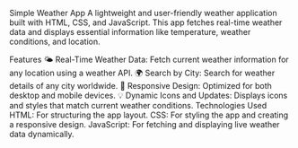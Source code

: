 Simple Weather App
A lightweight and user-friendly weather application built with HTML, CSS, and JavaScript. This app fetches real-time weather data and displays essential information like temperature, weather conditions, and location.

Features
🌤 Real-Time Weather Data: Fetch current weather information for any location using a weather API.
🌍 Search by City: Search for weather details of any city worldwide.
🎨 Responsive Design: Optimized for both desktop and mobile devices.
💡 Dynamic Icons and Updates: Displays icons and styles that match current weather conditions.
Technologies Used
HTML: For structuring the app layout.
CSS: For styling the app and creating a responsive design.
JavaScript: For fetching and displaying live weather data dynamically.
